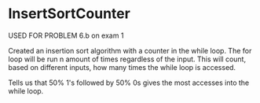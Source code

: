 # InsertSortCounter

USED FOR PROBLEM 6.b on exam 1

Created an insertion sort algorithm with a counter in the while loop. 
The for loop will be run n amount of times regardless of the input. 
This will count, based on different inputs, how many times the while loop is accessed. 

Tells us that 50% 1's followed by 50% 0s gives the most accesses into the while loop. 
